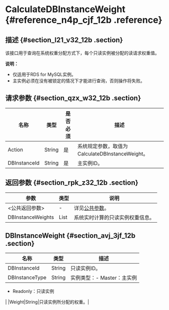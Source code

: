 # CalculateDBInstanceWeight {#reference_n4p_cjf_12b .reference}

## 描述 {#section_l21_v32_12b .section}

该接口用于查询在系统权重分配方式下，每个只读实例被分配的读请求权重值。

**说明：** 

-   仅适用于RDS for MySQL实例。
-   主实例必须在没有被锁定的情况下才能进行查询，否则操作将失败。

## 请求参数 {#section_qzx_w32_12b .section}

|名称|类型|是否必须|描述|
|--|--|----|--|
|Action|String|是|系统规定参数，取值为CalculateDBInstanceWeight。|
|DBInstanceId|String|是|主实例ID。|

## 返回参数 {#section_rpk_z32_12b .section}

|参数|类型|说明|
|--|--|--|
|<公共返回参数\>|-|详见[公共参数](intl.zh-CN/API参考/使用API/公共参数.md#)。|
|DBInstanceWeights|List|系统实时计算的只读实例权重信息。|

## DBInstanceWeight {#section_avj_3jf_12b .section}

|名称|类型|描述|
|--|--|--|
|DBInstanceId|String|只读实例ID。|
|DBInstanceType|String|实例类型：-   Master：主实例
-   Readonly：只读实例

|
|Weight|String|只读实例所分配的权重。|

